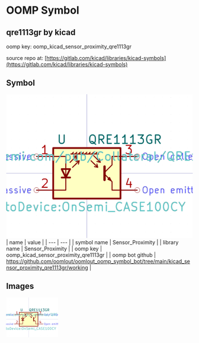 # OOMP Symbol  
## qre1113gr  by kicad  
  
oomp key: oomp_kicad_sensor_proximity_qre1113gr  
  
source repo at: [https://gitlab.com/kicad/libraries/kicad-symbols](https://gitlab.com/kicad/libraries/kicad-symbols)  
## Symbol  
  
[![working.png](working_600.png)](working.png)  
| name | value | 
| --- | --- | 
| symbol name | Sensor_Proximity | 
| library name | Sensor_Proximity | 
| oomp key | oomp_kicad_sensor_proximity_qre1113gr | 
| oomp bot github | https://github.com/oomlout/oomlout_oomp_symbol_bot/tree/main/kicad_sensor_proximity_qre1113gr/working | 
## Images  
  
[![working.png](working_140.png)](working.png)  
